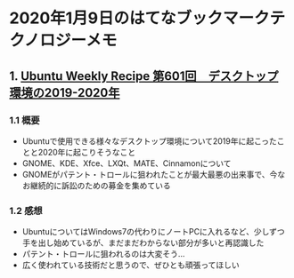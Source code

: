 # 2020年1月9日のはてなブックマークテクノロジーメモ

## 1. [Ubuntu Weekly Recipe 第601回　デスクトップ環境の2019-2020年](https://gihyo.jp/admin/serial/01/ubuntu-recipe/0601)

### 1.1 概要

- Ubuntuで使用できる様々なデスクトップ環境について2019年に起こったことと2020年に起こりそうなこと
- GNOME、KDE、Xfce、LXQt、MATE、Cinnamonについて
- GNOMEがパテント・トロールに狙われたことが最大最悪の出来事で、今なお継続的に訴訟のための募金を集めている

### 1.2 感想

- UbuntuについてはWindows7の代わりにノートPCに入れるなど、少しずつ手を出し始めているが、まだまだわからない部分が多いと再認識した
- パテント・トロールに狙われるのは大変そう…
- 広く使われている技術だと思うので、ぜひとも頑張ってほしい


